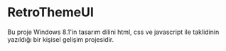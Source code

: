 # RetroThemeUI

Bu proje Windows 8.1'in tasarım dilini html, css ve javascript ile taklidinin yazıldığı bir kişisel gelişim projesidir. 
